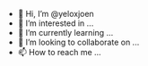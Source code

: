 - 👋 Hi, I’m @yeloxjoen
- 👀 I’m interested in ...
- 🌱 I’m currently learning ...
- 💞️ I’m looking to collaborate on ...
- 📫 How to reach me ...

<!---
yeloxjoen/yeloxjoen is a ✨ special ✨ repository because its `README.md` (this file) appears on your GitHub profile.
You can click the Preview link to take a look at your changes.
--->
